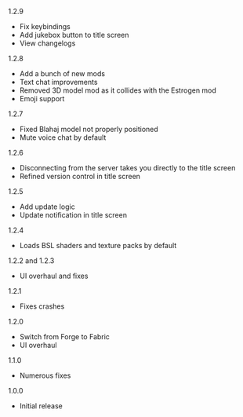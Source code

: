 1.2.9
- Fix keybindings
- Add jukebox button to title screen
- View changelogs

1.2.8
- Add a bunch of new mods
- Text chat improvements
- Removed 3D model mod as it collides with the Estrogen mod
- Emoji support

1.2.7
- Fixed Blahaj model not properly positioned
- Mute voice chat by default

1.2.6
- Disconnecting from the server takes you directly to the title screen
- Refined version control in title screen

1.2.5
- Add update logic
- Update notification in title screen

1.2.4
- Loads BSL shaders and texture packs by default

1.2.2 and 1.2.3
- UI overhaul and fixes

1.2.1
- Fixes crashes

1.2.0
- Switch from Forge to Fabric
- UI overhaul

1.1.0
- Numerous fixes

1.0.0
- Initial release